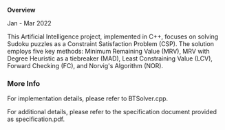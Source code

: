 **Overview**

Jan - Mar 2022

This Artificial Intelligence project, implemented in C++, focuses on
solving Sudoku puzzles as a Constraint Satisfaction Problem (CSP). The
solution employs five key methods: Minimum Remaining Value (MRV), MRV
with Degree Heuristic as a tiebreaker (MAD), Least Constraining Value
(LCV), Forward Checking (FC), and Norvig's Algorithm (NOR).

### More Info
For implementation details, please refer to BTSolver.cpp.

For additional details, please refer to the specification document provided as specification.pdf.

